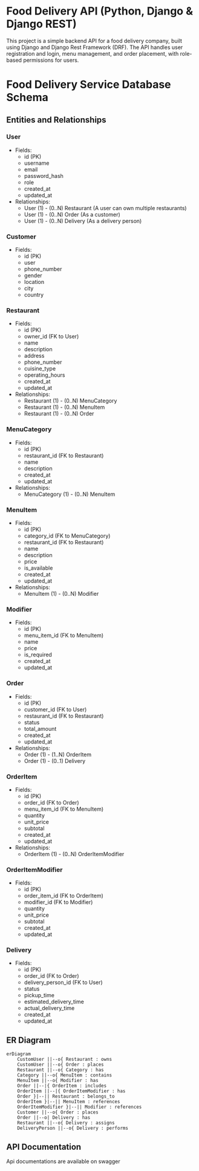 # Food Delivery API (Python, Django & Django REST)
This project is a simple backend API for a food delivery company, built using Django and Django Rest Framework (DRF). The API handles user registration and login, menu management, and order placement, with role-based permissions for users.
<!DOCTYPE html>
<h1>Food Delivery Service Database Schema</h1>
<h2>Entities and Relationships</h2>
<h3>User</h3>
<ul>
  <li>Fields:
    <ul>
      <li>id (PK)</li>
      <li>username</li>
      <li>email</li>
      <li>password_hash</li>
      <li>role</li>
      <li>created_at</li>
      <li>updated_at</li>
    </ul>
  </li>
  <li>Relationships:
    <ul>
      <li>User (1) - (0..N) Restaurant (A user can own multiple restaurants)</li>
      <li>User (1) - (0..N) Order (As a customer)</li>
      <li>User (1) - (0..N) Delivery (As a delivery person)</li>
    </ul>
  </li>
</ul>
<h3>Customer</h3>
<ul>
  <li>Fields:
    <ul>
      <li>id (PK)</li>
      <li>user</li>
      <li>phone_number</li>
      <li>gender </li>
      <li>location </li>
      <li>city</li>
      <li>country</li>
    </ul>
  </li>
</ul>
<h3>Restaurant</h3>
<ul>
  <li>Fields:
    <ul>
      <li>id (PK)</li>
      <li>owner_id (FK to User)</li>
      <li>name</li>
      <li>description</li>
      <li>address</li>
      <li>phone_number</li>
      <li>cuisine_type</li>
      <li>operating_hours</li>
      <li>created_at</li>
      <li>updated_at</li>
    </ul>
  </li>
  <li>Relationships:
    <ul>
      <li>Restaurant (1) - (0..N) MenuCategory</li>
      <li>Restaurant (1) - (0..N) MenuItem</li>
      <li>Restaurant (1) - (0..N) Order</li>
    </ul>
  </li>
</ul>
<h3>MenuCategory</h3>
<ul>
  <li>Fields:
    <ul>
      <li>id (PK)</li>
      <li>restaurant_id (FK to Restaurant)</li>
      <li>name</li>
      <li>description</li>
      <li>created_at</li>
      <li>updated_at</li>
    </ul>
  </li>
  <li>Relationships:
    <ul>
      <li>MenuCategory (1) - (0..N) MenuItem</li>
    </ul>
  </li>
</ul>
<h3>MenuItem</h3>
<ul>
  <li>Fields:
    <ul>
      <li>id (PK)</li>
      <li>category_id (FK to MenuCategory)</li>
      <li>restaurant_id (FK to Restaurant)</li>
      <li>name</li>
      <li>description</li>
      <li>price</li>
      <li>is_available</li>
      <li>created_at</li>
      <li>updated_at</li>
    </ul>
  </li>
  <li>Relationships:
    <ul>
      <li>MenuItem (1) - (0..N) Modifier</li>
    </ul>
  </li>
</ul>
<h3>Modifier</h3>
<ul>
  <li>Fields:
    <ul>
      <li>id (PK)</li>
      <li>menu_item_id (FK to MenuItem)</li>
      <li>name</li>
      <li>price</li>
      <li>is_required</li>
      <li>created_at</li>
      <li>updated_at</li>
    </ul>
  </li>
</ul>
<h3>Order</h3>
<ul>
  <li>Fields:
    <ul>
      <li>id (PK)</li>
      <li>customer_id (FK to User)</li>
      <li>restaurant_id (FK to Restaurant)</li>
      <li>status</li>
      <li>total_amount</li>
      <li>created_at</li>
      <li>updated_at</li>
    </ul>
  </li>
  <li>Relationships:
    <ul>
      <li>Order (1) - (1..N) OrderItem</li>
      <li>Order (1) - (0..1) Delivery</li>
    </ul>
  </li>
</ul>
<h3>OrderItem</h3>
<ul>
  <li>Fields:
    <ul>
      <li>id (PK)</li>
      <li>order_id (FK to Order)</li>
      <li>menu_item_id (FK to MenuItem)</li>
      <li>quantity</li>
      <li>unit_price</li>
      <li>subtotal</li>
      <li>created_at</li>
      <li>updated_at</li>
    </ul>
  </li>
  <li>Relationships:
    <ul>
      <li>OrderItem (1) - (0..N) OrderItemModifier</li>
    </ul>
  </li>
</ul>
<h3>OrderItemModifier</h3>
<ul>
  <li>Fields:
    <ul>
      <li>id (PK)</li>
      <li>order_item_id (FK to OrderItem)</li>
      <li>modifier_id (FK to Modifier)</li>
      <li>quantity</li>
      <li>unit_price</li>
      <li>subtotal</li>
      <li>created_at</li>
      <li>updated_at</li>
    </ul>
  </li>
</ul>
<h3>Delivery</h3>
<ul>
  <li>Fields:
    <ul>
      <li>id (PK)</li>
      <li>order_id (FK to Order)</li>
      <li>delivery_person_id (FK to User)</li>
      <li>status</li>
      <li>pickup_time</li>
      <li>estimated_delivery_time</li>
      <li>actual_delivery_time</li>
      <li>created_at</li>
      <li>updated_at</li>
    </ul>
  </li>
</ul>
<h2>ER Diagram</h2>


```mermaid
erDiagram
    CustomUser ||--o{ Restaurant : owns
    CustomUser ||--o{ Order : places
    Restaurant ||--o{ Category : has
    Category ||--o{ MenuItem : contains
    MenuItem ||--o{ Modifier : has
    Order ||--|{ OrderItem : includes
    OrderItem ||--|{ OrderItemModifier : has
    Order }|--|| Restaurant : belongs_to
    OrderItem }|--|| MenuItem : references
    OrderItemModifier }|--|| Modifier : references
    Customer ||--o{ Order : places
    Order ||--o| Delivery : has
    Restaurant ||--o{ Delivery : assigns
    DeliveryPerson ||--o{ Delivery : performs
```



## API Documentation
Api documentations are available on swagger

